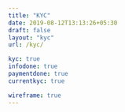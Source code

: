 ```yaml
---
title: "KYC"
date: 2019-08-12T13:13:26+05:30
draft: false
layout: "kyc"
url: /kyc/

kyc: true
infodone: true
paymentdone: true
currentkyc: true

wireframe: true
---
```


